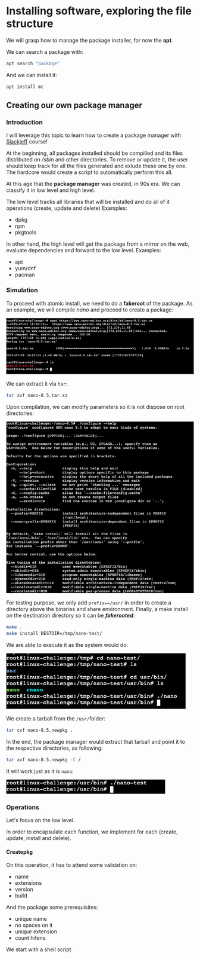 # Installing software, exploring the file structure

We will grasp how to manage the package installer, for now the **apt**.

We can search a package with:
```bash
apt search "package"
```

And we can install it:
```bash
apt install mc
```

## Creating our own package manager

### Introduction

I will leverage this topic to learn how to create a package manager with [Slackjeff](https://slackjeff.com.br/) course! 

At the beginning, all packages installed should be compilled and its files distributed on */sbin* and other directories. To remove or update it, the user should keep track for all the files generated and exlude these one by one. The hardcore would create a script to automatically perform this all.

At this age that the **package manager** was created, in 90s era.
We can classify it in low level and high level.

The low level tracks all libraries that will be installed and do all of it operations (create, update and delete) Examples:
* dpkg
* rpm
* pkgtools
  
In other hand, the high level will get the package from a mirror on the web, evaluate dependencies and forward to the low level. Examples:
* apt
* yum/dnf
* pacman


### Simulation

To proceed with atomic install, we need to do a **fakeroot** of the package. As an example, we will compile *nano* and proceed to create a package:

![nano](images/nano.png)

We can extract it via ```tar```:

```bash
tar xvf nano-8.5.tar.xz
```

Upon compilation, we can modify parameters so it is not dispose on root directories:

![configure](images/configure.png)

For testing purpose, we only add ```prefix==/usr/``` in order to create a directory above the binaries and share environment. Finally, a make install on the destination directory so it can be ***fakerooted***:
```bash
make .
make install DESTDIR=/tmp/nano-test/
```

We are able to execute it as the system would do:

![tmp](images/tmp.png)

We create a tarball from the ```/usr/```folder:

```bash
tar cvf nano-8.5.newpkg .
```

In the end, the package manager would extract that tarball and point it to the respective directories, as following:
```bash
tar xvf nano-8.5.newpkg -C /
```

It will work just as it is ```nano```:

![nano-test](images/nano-test.png)


### Operations

Let's focus on the low level.

In order to encapsulate each function, we implement for each (create, update, install and delete).

#### Createpkg

On this operation, it has to attend some validation on:
* name
* extensions
* version
* build

And the package some prerequisites:
* unique name
* no spaces on it
* unique extension
* count hifens

We start with a shell script 